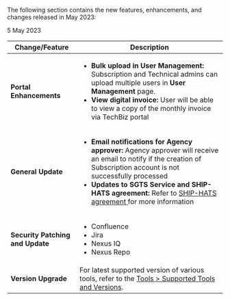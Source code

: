 The following section contains the new features, enhancements, and changes released in May 2023:


5 May 2023

| Change/Feature |Description|
|---|---|
|**Portal Enhancements**|<ul><li>**Bulk upload in User Management:** Subscription and Technical admins can upload multiple users in **User Management** page.</li><li>**View digital invoice:** User will be able to view a copy of the monthly invoice via TechBiz portal</li></ul> |
|**General Update**| <ul><li>**Email notifications for Agency approver:** Agency approver will receive an email to notify if the creation of Subscription account is not successfully processed</li><li>**Updates to SGTS Service and SHIP-HATS agreement:** Refer to <a href= "https://docs.developer.tech.gov.sg/docs/ship-hats-support/service-level-agreement">SHIP-HATS agreement </a> for more information</ul> |
|**Security Patching and Update**| <ul><li>Confluence</li><li>Jira</li><li>Nexus IQ</li><li>Nexus Repo</li></ul>|  
|**Version Upgrade**|For latest supported version of various tools, refer to the [Tools > Supported Tools and Versions](https://docs.developer.tech.gov.sg/docs/ship-hats-tools/tools-overview?id=supported-tools-and-versions).|